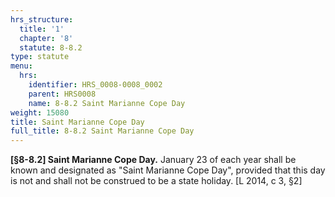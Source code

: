 ```yaml
---
hrs_structure:
  title: '1'
  chapter: '8'
  statute: 8-8.2
type: statute
menu:
  hrs:
    identifier: HRS_0008-0008_0002
    parent: HRS0008
    name: 8-8.2 Saint Marianne Cope Day
weight: 15080
title: Saint Marianne Cope Day
full_title: 8-8.2 Saint Marianne Cope Day
---
```

**[§8-8.2] Saint Marianne Cope Day.** January 23 of each year shall be known and designated as "Saint Marianne Cope Day", provided that this day is not and shall not be construed to be a state holiday. [L 2014, c 3, §2]